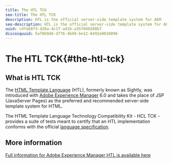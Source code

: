 ```yaml
---
title: The HTL TCK
seo-title: The HTL TCK
description: HTL is the official server-side template system for AEM
seo-description: HTL is the official server-side template system for AEM, and the TCK provides a suite of tests for certification of an HTL implementation.
uuid: cdfe68f3-d26a-4c1f-a41b-a35f849288b7
discoiquuid: 5af8b9d6-d776-4b49-be12-6492e0016096
---
```


# The HTL TCK{#the-htl-tck}

## What is HTL TCK

The [HTML Template Language](https://docs.adobe.com/docs/en/htl.html "Introduction to the HTML Template Language") (HTL), formerly known as Sightly, was introduced with [Adobe Experience Manager](http://www.adobe.com/solutions/web-experience-management.html) 6.0 and takes the place of JSP (JavaServer Pages) as the preferred and recommended server-side template system for HTML.

The HTML Template Language Technology Compatibility Kit - HCL TCK - provides a suite of tests meant to certify that an HTL implementation conforms with the official [language specification](https://github.com/adobe/htl-spec).

## More information

[Full information for Adobe Experience Manager HTL is available here](https://github.com/adobe/htl-tck)
